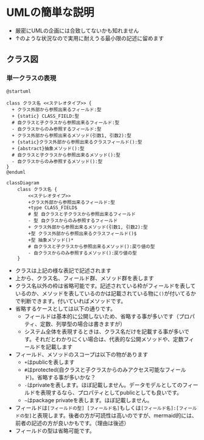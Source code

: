 # UMLの簡単な説明

- 厳密にUMLの企画には合致してないかも知れません
- ↑のような状況なので実用に耐えうる最小限の記述に留めます

## クラス図

### 単一クラスの表現

```uml
@startuml

class クラス名 <<ステレオタイプ>> {
  + クラス外部から参照出来るフィールド:型
  + {static} CLASS_FIELD:型
  # 自クラスと子クラスから参照出来るフィールド:型
  - 自クラスからのみ参照するフィールド:型
  + クラス外部から参照出来るメソッド(引数1, 引数2):型
  + {static}クラス外部から参照出来るクラスフィールド():型
  + {abstract}抽象メソッド():型
  # 自クラスと子クラスから参照出来るメソッド():型
  - 自クラスからのみ参照するメソッド():型
}
@enduml
```

```mermaid
classDiagram
    class クラス名 {
        <<ステレオタイプ>>
        +クラス外部から参照出来るフィールド:型
        +type CLASS_FIELD$
        # 型 自クラスと子クラスから参照出来るフィールド
        - 型 自クラスからのみ参照するフィールド
        + クラス外部から参照出来るメソッド(引数1, 引数2):型
        +型 クラス外部から参照出来るクラスフィールド()$
        +型 抽象メソッド()*
        # 自クラスと子クラスから参照出来るメソッド():戻り値の型
        - 自クラスからのみ参照するメソッド():戻り値の型
    }
```

- クラスは上記の様な表記で記述されます
- 上から、クラス名、フィールド群、メソッド群を表します
- クラス名以外の枠は省略可能です。記述されている枠がフィールドを表しているのか、メソッドを表しているのかは記載されている物に```()```が付いてるかで判断できます。付いていればメソッドです。
- 省略するケースとしては以下の通りです。
  - フィールドは基本的に公開しないため、省略する事が多いです（プロパティ、定数、列挙型の場合は書きますが）
  - システム全体を表現するときは、クラス名だけを記載する事が多いです。それだとわかりにくい場合は、代表的な公開メソッドや、定数フィールドを記載します
- フィールド、メソッドのスコープは以下の物があります
  - ```+```はpublicを表します
  - ```#```はprotected(自クラスと子クラスからのみアクセス可能なフィールド)。省略する事が多いかな？
  - ```-```はprivateを表します。ほぼ記載しません。データモデルとしてのフィールドを表現するなら、プロパティとしてpublicとしても良いです。
  - ```~```はpackage privateを表します。ほぼ記載しません。
- フィールドは```[フィールドの型] [フィールド名]```もしくは```[フィールド名]:[フィールドの型]```と表現します。後者の方が可読性は高いのですが、mermaid的には、前者の記述の方が良いかもです。（理由は後述）
- フィールドの型は省略可能です。
 
